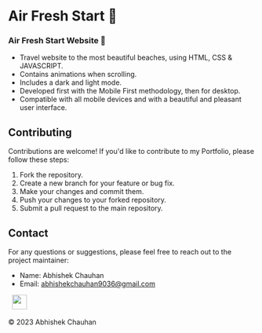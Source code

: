 # Air Fresh Start 🌊

###  Air Fresh Start Website 🌊

- Travel website to the most beautiful beaches, using HTML, CSS & JAVASCRIPT.
- Contains animations when scrolling.
- Includes a dark and light mode.
- Developed first with the Mobile First methodology, then for desktop.
- Compatible with all mobile devices and with a beautiful and pleasant user interface.


## Contributing

Contributions are welcome! If you'd like to contribute to my Portfolio, please follow these steps:

1. Fork the repository.
2. Create a new branch for your feature or bug fix.
3. Make your changes and commit them.
4. Push your changes to your forked repository.
5. Submit a pull request to the main repository.


## Contact

For any questions or suggestions, please feel free to reach out to the project maintainer:

- Name: Abhishek Chauhan
- Email: abhishekchauhan9036@gmail.com

&nbsp;&nbsp;<a href="https://www.linkedin.com/in/abhishek-chauhan-10b4991b8/"><img src="https://www.felberpr.com/wp-content/uploads/linkedin-logo.png" width="30"></img></a>

© 2023 Abhishek Chauhan
